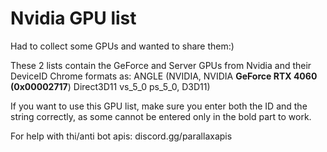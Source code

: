 <h1>Nvidia GPU list</h1>

Had to collect some GPUs and wanted to share them:)

These 2 lists contain the GeForce and Server GPUs from Nvidia and their DeviceID
Chrome formats as: ANGLE (NVIDIA, NVIDIA **GeForce RTX 4060 (0x00002717**) Direct3D11 vs_5_0 ps_5_0, D3D11)

If you want to use this GPU list, make sure you enter both the ID and the string correctly, as some cannot be entered only in the bold part to work.

For help with thi/anti bot apis:
discord.gg/parallaxapis
